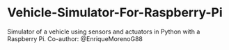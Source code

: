 # Vehicle-Simulator-For-Raspberry-Pi
Simulator of a vehicle using sensors and actuators in Python with a Raspberry Pi. Co-author: @EnriqueMorenoG88

